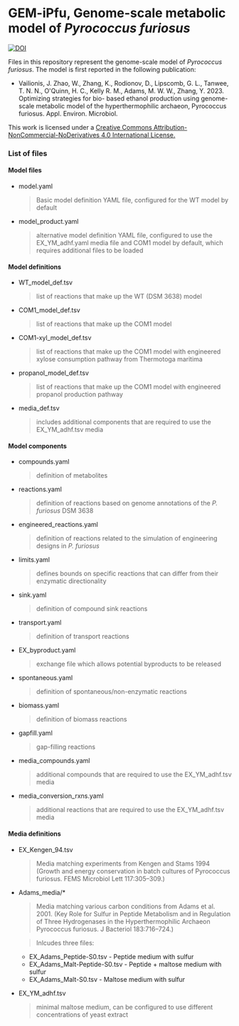 # GEM-iPfu, Genome-scale metabolic model of *Pyrococcus furiosus*
[![DOI](https://zenodo.org/badge/624461310.svg)](https://zenodo.org/badge/latestdoi/624461310)

Files in this repository represent the genome-scale model of *Pyrococcus furiosus*. The model is first reported in the following publication:
* Vailionis, J. Zhao, W., Zhang, K., Rodionov, D., Lipscomb, G. L., Tanwee, T. N. N., O&#39;Quinn,
H. C., Kelly R. M., Adams, M. W. W., Zhang, Y. 2023. Optimizing strategies for bio-
based ethanol production using genome-scale metabolic model of the hyperthermophilic
archaeon, Pyrococcus furiosus. Appl. Environ. Microbiol.

This work is licensed under a [Creative Commons Attribution-NonCommercial-NoDerivatives 4.0 International License.](https://creativecommons.org/licenses/by-nc-nd/4.0/)

### List of files
#### Model files
* model.yaml
  > Basic model definition YAML file, configured for the WT model by default
* model_product.yaml
  > alternative model definition YAML file, configured to use the EX_YM_adhf.yaml media file and COM1 model by default, which requires additional files to be loaded

#### Model definitions
* WT_model_def.tsv
  > list of reactions that make up the WT (DSM 3638) model
* COM1_model_def.tsv
  > list of reactions that make up the COM1 model
* COM1-xyl_model_def.tsv
  > list of reactions that make up the COM1 model with engineered xylose consumption pathway from Thermotoga maritima
* propanol_model_def.tsv
  > list of reactions that make up the COM1 model with engineered propanol production pathway
* media_def.tsv
  > includes additional components that are required to use the EX_YM_adhf.tsv media

#### Model components
* compounds.yaml
  > definition of metabolites
* reactions.yaml
  > definition of reactions based on genome annotations of the *P. furiosus* DSM 3638
* engineered_reactions.yaml
  > definition of reactions related to the simulation of engineering designs in *P. furiosus*
* limits.yaml
  > defines bounds on specific reactions that can differ from their enzymatic directionality
* sink.yaml
  > definition of compound sink reactions
* transport.yaml
  > definition of transport reactions
* EX_byproduct.yaml
  > exchange file which allows potential byproducts to be released
* spontaneous.yaml
  > definition of spontaneous/non-enzymatic reactions
* biomass.yaml
  > definition of biomass reactions
* gapfill.yaml
  > gap-filling reactions
* media_compounds.yaml
  > additional compounds that are required to use the EX_YM_adhf.tsv media
* media_conversion_rxns.yaml
  > additional reactions that are required to use the EX_YM_adhf.tsv media

#### Media definitions
* EX_Kengen_94.tsv
  > Media matching experiments from Kengen and Stams 1994 (Growth and energy conservation in batch cultures of Pyrococcus furiosus. FEMS Microbiol Lett 117:305–309.)
* Adams_media/*
  > Media matching various carbon conditions from Adams et al. 2001. (Key Role for Sulfur in Peptide Metabolism and in Regulation of Three Hydrogenases in the Hyperthermophilic Archaeon Pyrococcus furiosus. J Bacteriol 183:716–724.)
  
  > Inlcudes three files:
    * EX_Adams_Peptide-S0.tsv - Peptide medium with sulfur
    * EX_Adams_Malt-Peptide-S0.tsv - Peptide + maltose medium with sulfur
    * EX_Adams_Malt-S0.tsv - Maltose medium with sulfur
* EX_YM_adhf.tsv
  > minimal maltose medium, can be configured to use different concentrations of yeast extract
